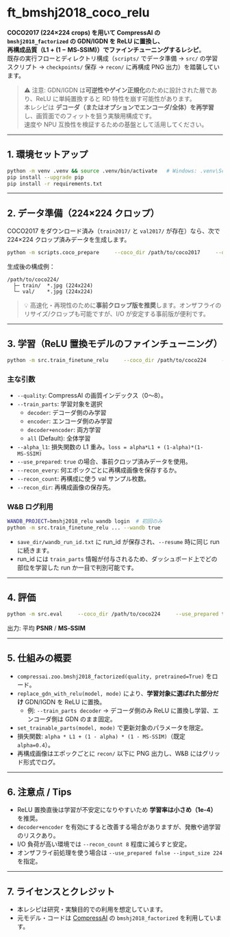 # ft_bmshj2018_coco_relu

**COCO2017 (224×224 crops) を用いて CompressAI の `bmshj2018_factorized` の GDN/IGDN を ReLU に置換し、  
再構成品質（L1 + (1 − MS‑SSIM)）でファインチューニングするレシピ**。  
既存の実行フローとディレクトリ構成（`scripts/` でデータ準備 → `src/` の学習スクリプト → `checkpoints/` 保存 → `recon/` に再構成 PNG 出力）を踏襲しています。

> ⚠️ 注意: GDN/IGDN は**可逆性やゲイン正規化**のために設計された層であり、ReLU に単純置換すると RD 特性を崩す可能性があります。  
> 本レシピは **デコーダ（またはオプションでエンコーダ/全体）を再学習**し、画質面でのフィットを狙う実験用構成です。  
> 速度や NPU 互換性を検証するための基盤として活用してください。

---

## 1. 環境セットアップ

```bash
python -m venv .venv && source .venv/bin/activate   # Windows: .venv\Scripts\activate
pip install --upgrade pip
pip install -r requirements.txt
```

---

## 2. データ準備（224×224 クロップ）

COCO2017 をダウンロード済み（`train2017/` と `val2017/` が存在）なら、次で 224×224 クロップ済みデータを生成します。

```bash
python -m scripts.coco_prepare     --coco_dir /path/to/coco2017     --out_dir  /path/to/coco224     --include_val true
```

生成後の構成例：

```text
/path/to/coco224/
  ├─ train/  *.jpg (224x224)
  └─ val/    *.jpg (224x224)
```

> 💡 高速化・再現性のために**事前クロップ版を推奨**します。オンザフライのリサイズ/クロップも可能ですが、I/O が安定する事前版が便利です。

---

## 3. 学習（ReLU 置換モデルのファインチューニング）

```bash
python -m src.train_finetune_relu     --coco_dir /path/to/coco224     --use_prepared true     --quality 8     --epochs 10     --batch_size 16     --lr 1e-4     --alpha_l1 0.4     --train_parts all     --recon_every 2     --recon_count 16     --save_dir ./checkpoints     --recon_dir ./recon
```

### 主な引数
- `--quality`: CompressAI の画質インデックス（0〜8）。
- `--train_parts`: 学習対象を選択  
  - `decoder`: デコーダ側のみ学習  
  - `encoder`: エンコーダ側のみ学習  
  - `decoder+encoder`: 両方学習  
  - `all` (Default): 全体学習
- `--alpha_l1`: 損失関数の L1 重み。`loss = alpha*L1 + (1-alpha)*(1-MS‑SSIM)`
- `--use_prepared`: `true` の場合、事前クロップ済みデータを使用。
- `--recon_every`: 何エポックごとに再構成画像を保存するか。
- `--recon_count`: 再構成に使う val サンプル枚数。
- `--recon_dir`: 再構成画像の保存先。

### W&B ログ利用
```bash
WANDB_PROJECT=bmshj2018_relu wandb login  # 初回のみ
python -m src.train_finetune_relu ... --wandb true
```

- `save_dir/wandb_run_id.txt` に run_id が保存され、`--resume` 時に同じ run に続きます。
- run_id には `train_parts` 情報が付与されるため、ダッシュボード上でどの部位を学習した run か一目で判別可能です。

---

## 4. 評価

```bash
python -m src.eval     --coco_dir /path/to/coco224     --use_prepared true     --checkpoint ./checkpoints/best_msssim.pt
```

出力: 平均 **PSNR** / **MS‑SSIM**

---

## 5. 仕組みの概要

- `compressai.zoo.bmshj2018_factorized(quality, pretrained=True)` をロード。
- `replace_gdn_with_relu(model, mode)` により、**学習対象に選ばれた部分だけ** GDN/IGDN を ReLU に置換。
  - 例: `--train_parts decoder` → デコーダ側のみ ReLU に置換し学習、エンコーダ側は GDN のまま固定。
- `set_trainable_parts(model, mode)` で更新対象のパラメータを限定。
- 損失関数: `alpha * L1 + (1 - alpha) * (1 - MS‑SSIM)`（既定 `alpha=0.4`）。
- 再構成画像はエポックごとに `recon/` 以下に PNG 出力し、W&B にはグリッド形式でログ。

---

## 6. 注意点 / Tips

- ReLU 置換直後は学習が不安定になりやすいため **学習率は小さめ（1e‑4）** を推奨。
- `decoder+encoder` を有効にすると改善する場合がありますが、発散や過学習のリスクあり。
- I/O 負荷が高い環境では `--recon_count 8` 程度に減らすと安定。
- オンザフライ前処理を使う場合は `--use_prepared false --input_size 224` を指定。

---

## 7. ライセンスとクレジット

- 本レシピは研究・実験目的での利用を想定しています。  
- 元モデル・コードは [CompressAI](https://github.com/InterDigitalInc/CompressAI) の `bmshj2018_factorized` を利用しています。